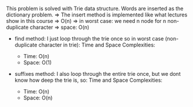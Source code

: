 This problem is solved with Trie data structure. Words are inserted as the dictionary problem.
=> The insert method is implemented like what lectures show in this course => O(n)
=> in worst case: we need n node for n non-duplicate character => space: O(n)

- find method: I just loop through the trie once so in worst case (non-duplicate character in trie):
    Time and Space Complexities:
    - Time: O(n)
    - Space: O(1)

- suffixes method: I also loop through the entire trie once, but we dont know how deep the trie is, so:
    Time and Space Complexities:
    - Time: O(n)
    - Space: O(n)